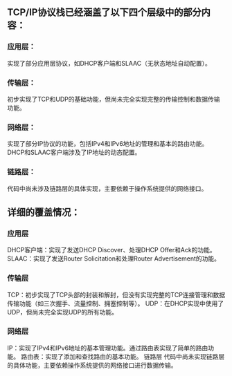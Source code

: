 ## TCP/IP协议栈已经涵盖了以下四个层级中的部分内容：

### 应用层：
实现了部分应用层协议，如DHCP客户端和SLAAC（无状态地址自动配置）。
### 传输层：
初步实现了TCP和UDP的基础功能，但尚未完全实现完整的传输控制和数据传输功能。
### 网络层：
实现了部分IP协议的功能，包括IPv4和IPv6地址的管理和基本的路由功能。
DHCP和SLAAC客户端涉及了IP地址的动态配置。
### 链路层：
代码中尚未涉及链路层的具体实现，主要依赖于操作系统提供的网络接口。

## 详细的覆盖情况：
### 应用层
DHCP客户端：实现了发送DHCP Discover、处理DHCP Offer和Ack的功能。
SLAAC：实现了发送Router Solicitation和处理Router Advertisement的功能。
### 传输层
TCP：初步实现了TCP头部的封装和解封，但没有实现完整的TCP连接管理和数据传输功能（如三次握手、流量控制、拥塞控制等）。
UDP：在DHCP实现中使用了UDP，但尚未完全实现UDP的所有功能。
### 网络层
IP：实现了IPv4和IPv6地址的基本管理功能。通过路由表实现了简单的路由功能。
路由表：实现了添加和查找路由的基本功能。
链路层
代码中尚未实现链路层的具体功能，主要依赖操作系统提供的网络接口进行数据传输。
